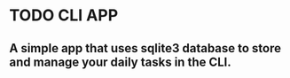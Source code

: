 # TODO CLI APP


##  A simple app that uses sqlite3 database to store and manage your daily tasks in the CLI.
